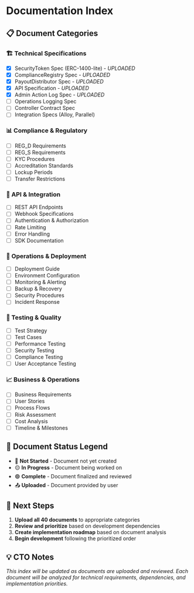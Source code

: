 # Documentation Index

## 📋 Document Categories

### 🏗️ Technical Specifications
- [x] SecurityToken Spec (ERC-1400-lite) - *UPLOADED*
- [x] ComplianceRegistry Spec - *UPLOADED*
- [x] PayoutDistributor Spec - *UPLOADED*
- [x] API Specification - *UPLOADED*
- [x] Admin Action Log Spec - *UPLOADED*
- [ ] Operations Logging Spec
- [ ] Controller Contract Spec
- [ ] Integration Specs (Alloy, Parallel)

### 📊 Compliance & Regulatory
- [ ] REG_D Requirements
- [ ] REG_S Requirements
- [ ] KYC Procedures
- [ ] Accreditation Standards
- [ ] Lockup Periods
- [ ] Transfer Restrictions

### 🔌 API & Integration
- [ ] REST API Endpoints
- [ ] Webhook Specifications
- [ ] Authentication & Authorization
- [ ] Rate Limiting
- [ ] Error Handling
- [ ] SDK Documentation

### 🚀 Operations & Deployment
- [ ] Deployment Guide
- [ ] Environment Configuration
- [ ] Monitoring & Alerting
- [ ] Backup & Recovery
- [ ] Security Procedures
- [ ] Incident Response

### 🧪 Testing & Quality
- [ ] Test Strategy
- [ ] Test Cases
- [ ] Performance Testing
- [ ] Security Testing
- [ ] Compliance Testing
- [ ] User Acceptance Testing

### 📈 Business & Operations
- [ ] Business Requirements
- [ ] User Stories
- [ ] Process Flows
- [ ] Risk Assessment
- [ ] Cost Analysis
- [ ] Timeline & Milestones

## 📝 Document Status Legend
- 🔴 **Not Started** - Document not yet created
- 🟡 **In Progress** - Document being worked on
- 🟢 **Complete** - Document finalized and reviewed
- 📤 **Uploaded** - Document provided by user

## 🎯 Next Steps
1. **Upload all 40 documents** to appropriate categories
2. **Review and prioritize** based on development dependencies
3. **Create implementation roadmap** based on document analysis
4. **Begin development** following the prioritized order

## 💡 CTO Notes
*This index will be updated as documents are uploaded and reviewed. Each document will be analyzed for technical requirements, dependencies, and implementation priorities.*
